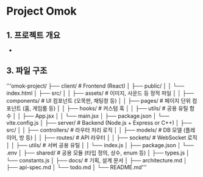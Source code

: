 <h1>Project Omok</h1>

## 1. 프로젝트 개요

- 







## 3. 파일 구조

'''omok-project/
├── client/                    # Frontend (React)
│   ├── public/
│   │   └── index.html
│   ├── src/
│   │   ├── assets/            # 이미지, 사운드 등 정적 파일
│   │   ├── components/        # UI 컴포넌트 (오목판, 채팅창 등)
│   │   ├── pages/             # 페이지 단위 컴포넌트 (홈, 게임룸 등)
│   │   ├── hooks/             # 커스텀 훅
│   │   ├── utils/             # 공용 유틸 함수
│   │   ├── App.jsx
│   │   └── main.jsx
│   ├── package.json
│   └── vite.config.js
│
├── server/                    # Backend (Node.js + Express or C++)
│   ├── src/
│   │   ├── controllers/       # 라우터 처리 로직
│   │   ├── models/            # DB 모델 (플레이어, 방 등)
│   │   ├── routes/            # API 라우터
│   │   ├── sockets/           # WebSocket 로직
│   │   ├── utils/             # 서버 공용 유틸
│   │   └── index.js
│   ├── package.json
│   └── .env
│
├── shared/                    # 공용 모듈 (타입 정의, 상수, enum 등)
│   ├── types.js
│   └── constants.js
│
├── docs/                      # 기획, 설계 문서
│   ├── architecture.md
│   ├── api-spec.md
│   └── todo.md
│
└── README.md'''
